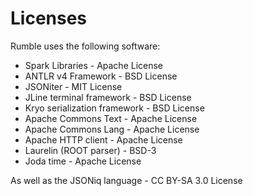 # Licenses

Rumble uses the following software:

- Spark Libraries - Apache License
- ANTLR v4 Framework - BSD License
- JSONiter - MIT License
- JLine terminal framework - BSD License
- Kryo serialization framework - BSD License
- Apache Commons Text - Apache License
- Apache Commons Lang - Apache License
- Apache HTTP client - Apache License
- Laurelin (ROOT parser) - BSD-3
- Joda time - Apache License

As well as the JSONiq language - CC BY-SA 3.0 License
